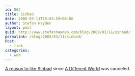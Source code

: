 ```yaml
---
id: 802
title: Sinbad
date: 2008-03-11T15:03:59+00:00
author: Stefan Hayden
layout: post
guid: http://www.stefanhayden.com/blog/2008/03/11/sinbad/
permalink: /blog/2008/03/11/sinbad/
Post:
  - link
categories:
  - web
---
```

<a href="http://blog.washingtonpost.com/sleuth/2008/03/sinbad_unloads_on_hillary_clin.html">A reason to like Sinbad</a> since <a href="http://en.wikipedia.org/wiki/A_Different_World_(TV_series)">A Different World</a> was canceled.